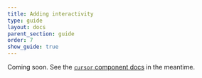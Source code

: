 ```yaml
---
title: Adding interactivity
type: guide
layout: docs
parent_section: guide
order: 7
show_guide: true
---
```


Coming soon. See the [`cursor` component docs](../components/cursor.html) in the meantime.

